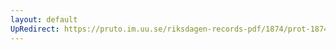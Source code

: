 ```yaml
---
layout: default
UpRedirect: https://pruto.im.uu.se/riksdagen-records-pdf/1874/prot-1874--fk--421/prot-1874--fk--421_000.pdf
---
```

